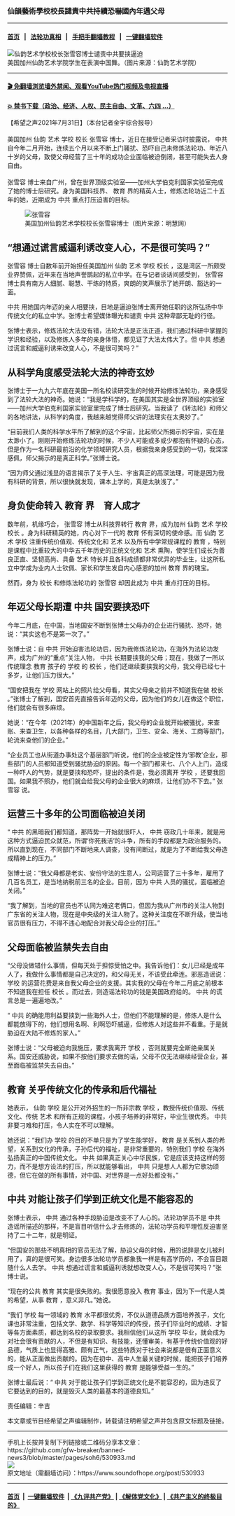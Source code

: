 ### 仙韻藝術學校校長譴責中共持續恐嚇國內年邁父母
------------------------

#### [首页](https://github.com/gfw-breaker/banned-news3/blob/master/README.md) &nbsp;&nbsp;|&nbsp;&nbsp; [法轮功真相](https://github.com/begood0513/basic/blob/master/README.md)  &nbsp;&nbsp;|&nbsp;&nbsp; [手把手翻墙教程](https://github.com/gfw-breaker/guides/wiki)  &nbsp;&nbsp;|&nbsp;&nbsp; [一键翻墙软件](https://github.com/gfw-breaker/nogfw/blob/master/README.md)  



<div><img alt="仙韵艺术学校校长张雪容博士谴责中共要挟逼迫" src="https://img.soundofhope.org/2021-07/1627701610970.jpg"/>
<br/><figcaption class="caption">
 美国加州仙韵艺术学院学生在表演中国舞。（图片来源：仙韵艺术学院）
</figcaption></div><hr/>

#### [ 🎬  免翻墙浏览墙外禁闻、观看YouTube热门视频及电视直播](https://github.com/gfw-breaker/HelloWorld)

#### [ 💥  禁书下载（政治、经济、人权、民主自由、文革、六四 ...）](https://github.com/gfw-breaker/books/blob/master/README.md)

<div><div class="Content__Wrapper sc-1bvya0-0 grZQxZ">
 <p class="meta-top">
  <span class="meta">
   【希望之声2021年7月31日】（本台记者金宇综合报导）
  </span>
 </p>
 <p style="margin-top:18px;margin-bottom:18px">
  美国加州
  <ok href="/term/584366">
   仙韵
  </ok>
  <ok href="/term/5633">
   艺术
  </ok>
  <ok href="/term/15700">
   学校
  </ok>
  <ok href="/term/143345">
   校长
  </ok>
  <ok href="/term/584363">
   张雪容
  </ok>
  博士，近日在接受记者采访时披露说，
  <ok href="/term/1059">
   中共
  </ok>
  自今年二月开始，连续五个月以来不断上门骚扰、恐吓自己未修炼法轮功、年近八十岁的父母，致使父母经营了三十年的成功企业面临被迫倒闭，甚至可能失去人身自由。
 </p>
 <p>
  <ok href="/term/584363">
   张雪容
  </ok>
  博士来自广州，曾在世界顶级实验室——加州大学伯克利国家实验室完成了她的博士后研究。身为美国科技界、
  <ok href="/term/5732">
   教育
  </ok>
  界的精英人士，修炼法轮功近二十五年的她，近期成为
  <ok href="/term/1059">
   中共
  </ok>
  重点打压迫害的目标。
 </p>
 <figure class="OImage__StyledFigure-sc-1lfley0-0 hHSfVg">
  <img alt="张雪容" src="https://img.soundofhope.org/2021-07/photo_2021-07-31_10-30-09-1627743562910.jpg"/>
  <br/><figcaption>
   美国加州仙韵艺术学校校长张雪容博士（图片来源：明慧网）
  </figcaption>
 </figure>
 <h2>
  “想通过谎言威逼利诱改变人心，不是很可笑吗？”
 </h2>
 <p>
  <ok href="/term/584363">
   张雪容
  </ok>
  博士自数年前开始担任美国加州
  <ok href="/term/584366">
   仙韵
  </ok>
  <ok href="/term/5633">
   艺术
  </ok>
  <ok href="/term/15700">
   学校
  </ok>
  <ok href="/term/143345">
   校长
  </ok>
  ，这是湾区一所颇受业界赞佩，近年来在当地声誉鹊起的私立中学。在与记者谈话间感受到，
  <ok href="/term/584363">
   张雪容
  </ok>
  博士具有南方人细腻、聪慧、干练的特质，爽朗的笑声展示了她开朗、豁达的一面。
 </p>
 <p>
  <ok href="/term/1059">
   中共
  </ok>
  用她国内年迈的亲人相要挟，目地是逼迫张博士离开她任职的这所弘扬中华传统文化的私立中学。张博士希望媒体曝光和谴责
  <ok href="/term/1059">
   中共
  </ok>
  这种卑鄙无耻的行径。
 </p>
 <p>
  张博士表示，修炼法轮大法没有错，法轮大法是正法正道，我们通过科研中掌握的学识和经验，以及修炼人多年的亲身体悟，都见证了大法太伟大了。但
  <ok href="/term/1059">
   中共
  </ok>
  想通过谎言和威逼利诱来改变人心，不是很可笑吗？”
 </p>
 <h2>
  从科学角度感受法轮大法的神奇玄妙
 </h2>
 <p>
  张博士于一九九六年底在美国一所名校读研究生的时候开始修炼法轮功，亲身感受到了法轮大法的神奇。她说：“我是学科学的，在美国其实是全世界顶级的实验室——加州大学伯克利国家实验室里完成了博士后研究。当我读了《转法轮》和师父的各地讲法，从科学的角度，我越来越觉得师父讲的法理实在太奥妙了。”
 </p>
 <div class="AD_Embed__Wrap-sc-1xslmin-0 igMuqX module desktop">
  <div>
  </div>
 </div>
 <p>
  “目前我们人类的科学水平所了解到的这个宇宙，比起师父所揭示的宇宙，实在是太渺小了。刚刚开始修炼法轮功的时候，不少人可能或多或少都抱有怀疑的心态，但是作为一名科研最前沿的化学领域研究人员，根据我亲身感受到的一切，我深深感佩，师父揭示的是真正科学。”张博士说。
 </p>
 <p>
  “因为师父通过浅显的语言揭示了关于人生、宇宙真正的高深法理，可能是因为我有科研的背景，所以很快就发现，课本上学的，真是太肤浅了。”
 </p>
 <h2>
  身负使命转入
  <ok href="/term/5732">
   教育
  </ok>
  界　育人成才
 </h2>
 <p>
  数年前，机缘巧合，
  <ok href="/term/584363">
   张雪容
  </ok>
  博士从科技界转行
  <ok href="/term/5732">
   教育
  </ok>
  界，成为加州
  <ok href="/term/584366">
   仙韵
  </ok>
  <ok href="/term/5633">
   艺术
  </ok>
  <ok href="/term/15700">
   学校
  </ok>
  <ok href="/term/143345">
   校长
  </ok>
  。身为科研精英的她，内心对下一代的
  <ok href="/term/5732">
   教育
  </ok>
  怀有深切的使命感。而
  <ok href="/term/584366">
   仙韵
  </ok>
  <ok href="/term/5633">
   艺术
  </ok>
  <ok href="/term/15700">
   学校
  </ok>
  注重传统价值观、传统文化和
  <ok href="/term/5633">
   艺术
  </ok>
  以及所有中学常规课程的
  <ok href="/term/5732">
   教育
  </ok>
  ，特别是课程中比重较大的中华五千年历史的正统文化和
  <ok href="/term/5633">
   艺术
  </ok>
  熏陶，使学生们成长为善良正直、坚韧高尚、具备
  <ok href="/term/5633">
   艺术
  </ok>
  特长并且各科成绩都非常优异的毕业生，让这所私立中学成为业内人士钦佩、家长和学生发自内心感恩的加州
  <ok href="/term/5732">
   教育
  </ok>
  界的瑰宝。
 </p>
 <p>
  然而，身为
  <ok href="/term/143345">
   校长
  </ok>
  和修炼法轮功的
  <ok href="/term/584363">
   张雪容
  </ok>
  却因此成为
  <ok href="/term/1059">
   中共
  </ok>
  重点打压的目标。
 </p>
 <h2>
  年迈父母长期遭
  <ok href="/term/1059">
   中共
  </ok>
  国安要挟恐吓
 </h2>
 <p>
  今年二月底，在中国，当地国安不断到张博士父母办的企业进行骚扰、恐吓，她说：“其实这也不是第一次了。”
 </p>
 <p>
  张博士说：自
  <ok href="/term/1059">
   中共
  </ok>
  开始迫害法轮功后，因为我修炼法轮功，在海外为法轮功发声，成为广州的“重点”关注人物，
  <ok href="/term/1059">
   中共
  </ok>
  长期要挟我的父母；现在，我做了一所以传统理念
  <ok href="/term/5732">
   教育
  </ok>
  孩子的
  <ok href="/term/15700">
   学校
  </ok>
  的
  <ok href="/term/143345">
   校长
  </ok>
  ，他们还继续要挟我的父母，我父母已经七十多岁，让他们压力很大。”
 </p>
 <p>
  “国安把我在
  <ok href="/term/15700">
   学校
  </ok>
  网站上的照片给父母看，其实父母亲之前并不知道我在做
  <ok href="/term/143345">
   校长
  </ok>
  。”张博士了解到，国安首先直接告诉年迈的父母，因为他们的女儿在做这个职位，他们就会有很多麻烦。
 </p>
 <p>
  她说：“在今年（2021年）的中国新年之后，我父母的企业就开始被骚扰，来查账、来查卫生，以各种各样的名目，几大部门，卫生、安全、海关、工商等部门，轮流来查他们的企业。”
 </p>
 <p>
  “企业员工也从街道办事处这个基层部门听说，他们的企业被定性为‘邪教’企业，那些部门的人员都知道受到骚扰胁迫的原因。每一个部门都来七、八个人上门，造成一种吓人的气势，就是要挟和恐吓，提出的条件是，我必须离开
  <ok href="/term/15700">
   学校
  </ok>
  ，还要我回国。如果我不照办，他们就会给我父母的企业很大的麻烦，让他们办不下去。”
  <ok href="/term/584363">
   张雪容
  </ok>
  说。
 </p>
 <h2>
  运营三十多年的公司面临被迫关闭
 </h2>
 <p>
  “
  <ok href="/term/1059">
   中共
  </ok>
  的黑暗我们都知道，那阵势一开始就很吓人，
  <ok href="/term/1059">
   中共
  </ok>
  窃政几十年来，就是用这种方式逼迫民众就范，所谓‘你死我活’的斗争，所有的手段都是为政治服务的。所以直到现在，不同部门不断地来人调查，没有间断过，就是为了不断给我父母造成精神上的压力。”
 </p>
 <p>
  张博士说：“我父母都是老实、安份守法的生意人，公司运营了三十多年，雇用了几百名员工，是当地纳税前三名的企业。目前，因为
  <ok href="/term/1059">
   中共
  </ok>
  人员的骚扰，面临被迫关闭。”
 </p>
 <p>
  “我了解到，当地的官员也不认同为难这老俩口，但因为我从广州市的关注人物到广东省的关注人物，现在是中央级的关注人物了。这种关注度在不断升级，使当地官员很有压力，不得不违心地配合对我父母企业的打压。”
 </p>
 <h2>
  父母面临被监禁失去自由
 </h2>
 <p>
  “父母没做错什么事情，但每天处于担惊受怕之中。我告诉他们：女儿已经是成年人了，我做什么事情都是自己决定的，和父母无关，不该受此牵连。邪恶造谣说：
  <ok href="/term/15700">
   学校
  </ok>
  的运营花费是来自我父母企业的支援。其实我的父母在今年二月底之前根本不知道我在担任
  <ok href="/term/143345">
   校长
  </ok>
  。而过去，则造谣法轮功的钱是美国政府给的。
  <ok href="/term/1059">
   中共
  </ok>
  的谎言总是一遍遍地改。”
 </p>
 <div class="AD_Embed__Wrap-sc-1xslmin-0 igMuqX module desktop">
  <div>
  </div>
 </div>
 <p>
  “
  <ok href="/term/1059">
   中共
  </ok>
  的确能用利益要挟到一些海外人士，但他们不能理解的是，修炼人是什么都能放得下的，他们想用名啊、利啊恐吓威逼，但修炼人对这些并不看重。于是就胁迫在大陆不修炼的家人。”
 </p>
 <p>
  张博士说：“父母被迫向我施压，要求我离开
  <ok href="/term/15700">
   学校
  </ok>
  ，否则就要完全断绝亲属关系。国安还威胁说，如果不按他们要求去做的话，父母不仅无法继续经营企业，甚至面临被监禁失去自由。”
 </p>
 <h2>
  <ok href="/term/5732">
   教育
  </ok>
  关乎传统文化的传承和后代福祉
 </h2>
 <p>
  她表示，
  <ok href="/term/584366">
   仙韵
  </ok>
  <ok href="/term/15700">
   学校
  </ok>
  是公开对外招生的一所非宗教
  <ok href="/term/15700">
   学校
  </ok>
  ，教授传统价值观、传统文化、传统
  <ok href="/term/5633">
   艺术
  </ok>
  和所有正规的课程，小孩子培养的非常好，毕业生很优秀。
  <ok href="/term/1059">
   中共
  </ok>
  非要刁难和打压，令人实在不可以理解。
 </p>
 <p>
  她还说：“我们办
  <ok href="/term/15700">
   学校
  </ok>
  的目的不单只是为了学生能学好，
  <ok href="/term/5732">
   教育
  </ok>
  是关系到人类的希望，关系到文化的传承，子孙后代的福祉，是非常重要的，特别我们
  <ok href="/term/15700">
   学校
  </ok>
  在海外弘扬真正的中国传统文化。
  <ok href="/term/1059">
   中共
  </ok>
  如果真正关心中华民族，它是应该支持这样的努力，而不是想方设法的打压，所以就能够看出，
  <ok href="/term/1059">
   中共
  </ok>
  只是想人人都为它歌功颂德，但它在做的所有事情，对中国、对世界是一点好处都没有。”
 </p>
 <h2>
  <ok href="/term/1059">
   中共
  </ok>
  对能让孩子们学到正统文化是不能容忍的
 </h2>
 <p>
  张博士表示，
  <ok href="/term/1059">
   中共
  </ok>
  通过各种手段胁迫是改变不了人心的。法轮功学员不是
  <ok href="/term/1059">
   中共
  </ok>
  造谣所描述的那样，不是盲目听信什么才去修炼的，法轮功学员和平理性反迫害坚持了二十二年，就是明证。
 </p>
 <p>
  “但国安的那些不明真相的官员无法了解，胁迫父母的时候，用的说辞是女儿被利用了，真的是很可笑。身边很多法轮功学员都象我一样是有高学历的，不会盲目跟随什么人去学。
  <ok href="/term/1059">
   中共
  </ok>
  想通过谎言和威逼利诱就想改变人心，不是很可笑吗？”张博士说。
 </p>
 <p>
  “现在的公共
  <ok href="/term/5732">
   教育
  </ok>
  其实是很失败的。我很愿意投入
  <ok href="/term/5732">
   教育
  </ok>
  事业，因为下一代是人类的希望，从事
  <ok href="/term/5732">
   教育
  </ok>
  ，意义非凡。”她说。
 </p>
 <p>
  “我们
  <ok href="/term/15700">
   学校
  </ok>
  每一领域的
  <ok href="/term/5732">
   教育
  </ok>
  水平都很优秀，不仅从道德品质方面培养孩子，文化课也非常注重，包括文学、数学、科学等知识的传授，孩子们毕业时的成绩、才智等各方面素质，都达到名校的录取要求。我相信他们从这所
  <ok href="/term/15700">
   学校
  </ok>
  毕业，就会成为对社会很有贡献的人，不但是有知识、有技能，还懂审美，有基于传统价值观的好品德，气质上也显得高雅、颇有正气，这些特质对于社会来说都是很有正面意义的，能从正面做出贡献的。因为在初中、高中人生最关键的时候，能把孩子们培养成一个好人，所以孩子们在我们这里获得的
  <ok href="/term/5732">
   教育
  </ok>
  是能够受益一生的。”
 </p>
 <p>
  张博士最后说：“
  <ok href="/term/1059">
   中共
  </ok>
  对于能让孩子们学到正统文化是不能容忍的，因为违反了它要达到的目的，就是毁灭人类的最基本的道德良知。”
 </p>
 <p class="meta-btm">
  责任编辑：辛吉
 </p>
 <p class="meta-btm">
  本文章或节目经希望之声编辑制作，转载请注明希望之声并包含原文标题及链接。
 </p>
</div>
</div>
<hr/>
手机上长按并复制下列链接或二维码分享本文章：<br/>
https://github.com/gfw-breaker/banned-news3/blob/master/pages/soh6/530933.md <br/>
<a href='https://github.com/gfw-breaker/banned-news3/blob/master/pages/soh6/530933.md'><img src='https://github.com/gfw-breaker/banned-news3/blob/master/pages/soh6/530933.md.png'/></a> <br/>
原文地址（需翻墙访问）：https://www.soundofhope.org/post/530933


------------------------
#### [首页](https://github.com/gfw-breaker/banned-news3/blob/master/README.md) &nbsp;|&nbsp; [一键翻墙软件](https://github.com/gfw-breaker/nogfw/blob/master/README.md) &nbsp;| [《九评共产党》](https://github.com/gfw-breaker/9ping.md/blob/master/README.md#九评之一评共产党是什么) | [《解体党文化》](https://github.com/gfw-breaker/jtdwh.md/blob/master/README.md) | [《共产主义的终极目的》](https://github.com/gfw-breaker/gczydzjmd.md/blob/master/README.md)


<img src='http://gfw-breaker.win/banned-news3/pages/soh6/530933.md' width='0px' height='0px'/>